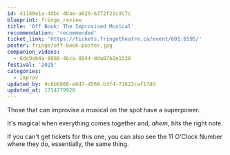 ```yaml
---
id: 41180e1a-4dbc-4bae-a029-6372f21cdc7c
blueprint: fringe_review
title: 'Off Book: The Improvised Musical'
recommendation: 'recommended'
ticket_link: 'https://tickets.fringetheatre.ca/event/601:6595/'
poster: fringe/off-book-poster.jpg
companion_videos:
  - 6dc9ab4a-8088-46ca-8844-dda07b2e1538
festival: '2025'
categories:
  - improv
updated_by: 9c6b6866-e047-4568-b3f4-71623caf17dd
updated_at: 1754779920
---
```

Those that can improvise a musical on the spot have a superpower.

It's magical when everything comes together and, _ahem_, hits the right note.

If you can't get tickets for this one, you can also see the 11 O'Clock Number where they do, essentially, the same thing.
